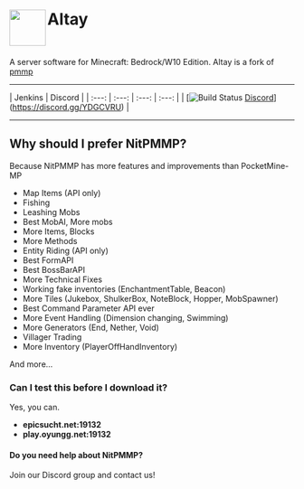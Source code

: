 <h1>Altay<img src="http://fs1.directupload.net/images/180401/urn5z9ic.png" height="64" width="64" align="left"></img></h1>
<br />

A server software for Minecraft: Bedrock/W10 Edition. Altay is a fork of [pmmp](https://github.com/pmmp/PocketMine-MP)

------------       

| Jenkins | Discord |
| :---: | :---: | :---: | :---: |
| [![Build Status](Soon) [Discord](https://img.shields.io/discord/427472879072968714.svg?style=flat-square&label=discord&colorB=7289da)](https://discord.gg/YDGCVRU) |

------------

## Why should I prefer NitPMMP?

Because NitPMMP has more features and improvements than PocketMine-MP

- Map Items (API only)
- Fishing
- Leashing Mobs
- Best MobAI, More mobs
- More Items, Blocks
- More Methods
- Entity Riding (API only)
- Best FormAPI
- Best BossBarAPI
- More Technical Fixes
- Working fake inventories (EnchantmentTable, Beacon)
- More Tiles (Jukebox, ShulkerBox, NoteBlock, Hopper, MobSpawner)
- Best Command Parameter API ever
- More Event Handling (Dimension changing, Swimming)
- More Generators (End, Nether, Void)
- Villager Trading
- More Inventory (PlayerOffHandInventory)

And more...

### Can I test this before I download it?

Yes, you can.

- **epicsucht.net:19132**
- **play.oyungg.net:19132**

#### Do you need help about NitPMMP?

Join our Discord group and contact us!
